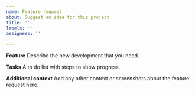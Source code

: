 ```yaml
---
name: Feature request
about: Suggest an idea for this project
title: ''
labels: ''
assignees: ''

---
```


**Feature**
Describe the new development that you need.

**Tasks**
A to do list with steps to show progress.

**Additional context**
Add any other context or screenshots about the feature request here.
